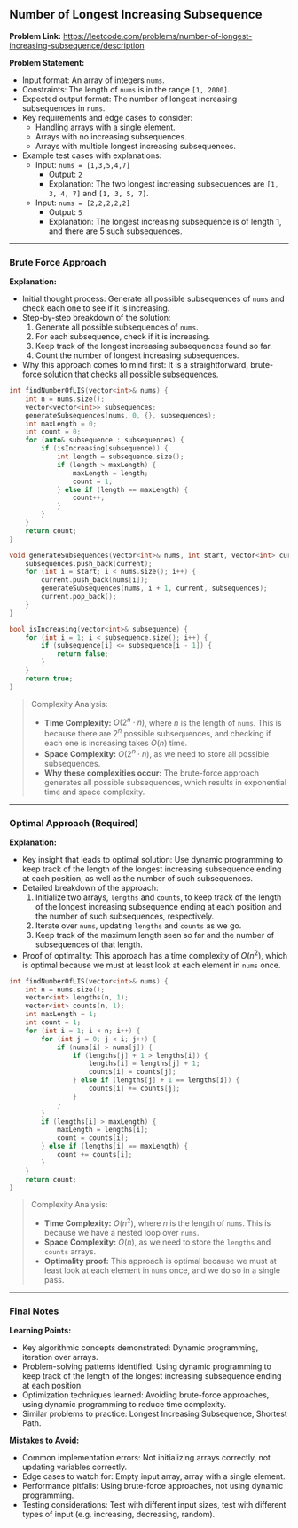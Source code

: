 ## Number of Longest Increasing Subsequence

**Problem Link:** https://leetcode.com/problems/number-of-longest-increasing-subsequence/description

**Problem Statement:**
- Input format: An array of integers `nums`.
- Constraints: The length of `nums` is in the range `[1, 2000]`.
- Expected output format: The number of longest increasing subsequences in `nums`.
- Key requirements and edge cases to consider:
  - Handling arrays with a single element.
  - Arrays with no increasing subsequences.
  - Arrays with multiple longest increasing subsequences.
- Example test cases with explanations:
  - Input: `nums = [1,3,5,4,7]`
    - Output: `2`
    - Explanation: The two longest increasing subsequences are `[1, 3, 4, 7]` and `[1, 3, 5, 7]`.
  - Input: `nums = [2,2,2,2,2]`
    - Output: `5`
    - Explanation: The longest increasing subsequence is of length 1, and there are 5 such subsequences.

---

### Brute Force Approach

**Explanation:**
- Initial thought process: Generate all possible subsequences of `nums` and check each one to see if it is increasing.
- Step-by-step breakdown of the solution:
  1. Generate all possible subsequences of `nums`.
  2. For each subsequence, check if it is increasing.
  3. Keep track of the longest increasing subsequences found so far.
  4. Count the number of longest increasing subsequences.
- Why this approach comes to mind first: It is a straightforward, brute-force solution that checks all possible subsequences.

```cpp
int findNumberOfLIS(vector<int>& nums) {
    int n = nums.size();
    vector<vector<int>> subsequences;
    generateSubsequences(nums, 0, {}, subsequences);
    int maxLength = 0;
    int count = 0;
    for (auto& subsequence : subsequences) {
        if (isIncreasing(subsequence)) {
            int length = subsequence.size();
            if (length > maxLength) {
                maxLength = length;
                count = 1;
            } else if (length == maxLength) {
                count++;
            }
        }
    }
    return count;
}

void generateSubsequences(vector<int>& nums, int start, vector<int> current, vector<vector<int>>& subsequences) {
    subsequences.push_back(current);
    for (int i = start; i < nums.size(); i++) {
        current.push_back(nums[i]);
        generateSubsequences(nums, i + 1, current, subsequences);
        current.pop_back();
    }
}

bool isIncreasing(vector<int>& subsequence) {
    for (int i = 1; i < subsequence.size(); i++) {
        if (subsequence[i] <= subsequence[i - 1]) {
            return false;
        }
    }
    return true;
}
```

> Complexity Analysis:
> - **Time Complexity:** $O(2^n \cdot n)$, where $n$ is the length of `nums`. This is because there are $2^n$ possible subsequences, and checking if each one is increasing takes $O(n)$ time.
> - **Space Complexity:** $O(2^n \cdot n)$, as we need to store all possible subsequences.
> - **Why these complexities occur:** The brute-force approach generates all possible subsequences, which results in exponential time and space complexity.

---

### Optimal Approach (Required)

**Explanation:**
- Key insight that leads to optimal solution: Use dynamic programming to keep track of the length of the longest increasing subsequence ending at each position, as well as the number of such subsequences.
- Detailed breakdown of the approach:
  1. Initialize two arrays, `lengths` and `counts`, to keep track of the length of the longest increasing subsequence ending at each position and the number of such subsequences, respectively.
  2. Iterate over `nums`, updating `lengths` and `counts` as we go.
  3. Keep track of the maximum length seen so far and the number of subsequences of that length.
- Proof of optimality: This approach has a time complexity of $O(n^2)$, which is optimal because we must at least look at each element in `nums` once.

```cpp
int findNumberOfLIS(vector<int>& nums) {
    int n = nums.size();
    vector<int> lengths(n, 1);
    vector<int> counts(n, 1);
    int maxLength = 1;
    int count = 1;
    for (int i = 1; i < n; i++) {
        for (int j = 0; j < i; j++) {
            if (nums[i] > nums[j]) {
                if (lengths[j] + 1 > lengths[i]) {
                    lengths[i] = lengths[j] + 1;
                    counts[i] = counts[j];
                } else if (lengths[j] + 1 == lengths[i]) {
                    counts[i] += counts[j];
                }
            }
        }
        if (lengths[i] > maxLength) {
            maxLength = lengths[i];
            count = counts[i];
        } else if (lengths[i] == maxLength) {
            count += counts[i];
        }
    }
    return count;
}
```

> Complexity Analysis:
> - **Time Complexity:** $O(n^2)$, where $n$ is the length of `nums`. This is because we have a nested loop over `nums`.
> - **Space Complexity:** $O(n)$, as we need to store the `lengths` and `counts` arrays.
> - **Optimality proof:** This approach is optimal because we must at least look at each element in `nums` once, and we do so in a single pass.

---

### Final Notes

**Learning Points:**
- Key algorithmic concepts demonstrated: Dynamic programming, iteration over arrays.
- Problem-solving patterns identified: Using dynamic programming to keep track of the length of the longest increasing subsequence ending at each position.
- Optimization techniques learned: Avoiding brute-force approaches, using dynamic programming to reduce time complexity.
- Similar problems to practice: Longest Increasing Subsequence, Shortest Path.

**Mistakes to Avoid:**
- Common implementation errors: Not initializing arrays correctly, not updating variables correctly.
- Edge cases to watch for: Empty input array, array with a single element.
- Performance pitfalls: Using brute-force approaches, not using dynamic programming.
- Testing considerations: Test with different input sizes, test with different types of input (e.g. increasing, decreasing, random).